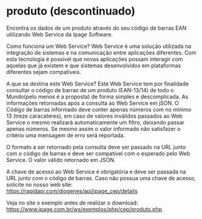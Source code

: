 # produto (descontinuado)
Encontra os dados de um produto através do seu código de barras EAN utilizando Web Service da Ipage Software.

Como funciona um Web Service? Web Service é uma solução utilizada na integração de sistemas e na comunicação entre aplicações diferentes. Com esta tecnologia é possível que novas aplicações possam interagir com aquelas que já existem e que sistemas desenvolvidos em plataformas diferentes sejam compatíveis.

A que se destina este Web Service? Este Web Service tem por finalidade consultar o código de barras de um produto (EAN-13/14) de todo o Mundo(pelo menos é a proposta) de forma simples e descomplicada. As informações retornadas após a consulta ao Web Service em jSON. O Código de barras informado deve conter apenas números com no mínimo 13 (treze caracateres), em caso de valores inválidos passados ao Web Service o mesmo realizará automaticamente um filtro, deixando passar apenas números. Se mesmo assim o valor informado não satisfazer o critério uma mensagem de erro será reportada.

O formato a ser retornado pela consulta deve ser passado na URL junto com o código de barras e deve ser compatível com o esperado pelo Web Service. O valor válido retornado em JSON.

A chave de acesso ao Web Service é obrigatória e deve ser passada na URL junto com o código de barras. Caso não possua uma chave de acesso, solicite no nosso web site: https://rapidapi.com/diogenes/api/ipage_cep/details


Veja no site o exemplo antes de realizar o download: https://www.ipage.com.br/ws/exemplos/php/cep/produto.php
